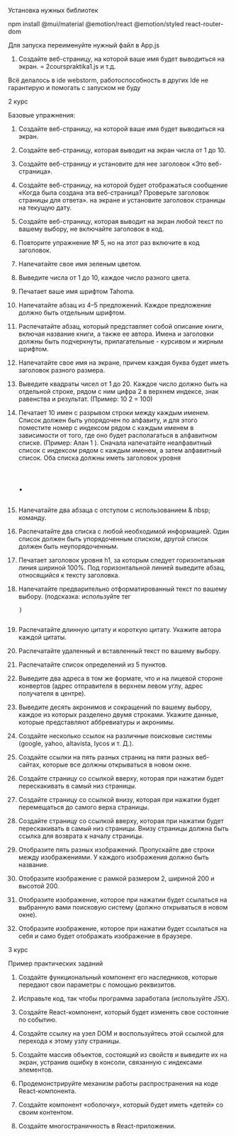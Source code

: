 Установка нужных библиотек

npm install @mui/material @emotion/react @emotion/styled react-router-dom

Для запуска переименуйте нужный файл в App.js

1. Создайте веб-страницу, на которой ваше имя будет выводиться на экран. = 2courspraktika1.js и т.д.

Всё делалось в ide webstorm, работоспособность в других Ide не гарантирую и помогать с запуском не буду

2 курс

Базовые упражнения:

1. Создайте веб-страницу, на которой ваше имя будет выводиться на экран.

2. Создайте веб-страницу, которая выводит на экран числа от 1 до 10.

3. Создайте веб-страницу и установите для нее заголовок «Это веб-страница».

4. Создайте веб-страницу, на которой будет отображаться сообщение «Когда была создана эта веб-страница? Проверьте заголовок страницы для ответа». на экране и установите заголовок страницы на текущую дату.

5. Создайте веб-страницу, которая выводит на экран любой текст по вашему выбору, не включайте заголовок в код.

6. Повторите упражнение № 5, но на этот раз включите в код заголовок.

7. Напечатайте свое имя зеленым цветом.

8. Выведите числа от 1 до 10, каждое число разного цвета.

9. Печатает ваше имя шрифтом Tahoma.

10. Напечатайте абзац из 4–5 предложений. Каждое предложение должно быть отдельным шрифтом.

11. Распечатайте абзац, который представляет собой описание книги, включая название книги, а также ее автора. Имена и заголовки должны быть подчеркнуты, прилагательные - курсивом и жирным шрифтом.

12. Напечатайте свое имя на экране, причем каждая буква будет иметь заголовок разного размера.

13. Выведите квадраты чисел от 1 до 20. Каждое число должно быть на отдельной строке, рядом с ним цифра 2 в верхнем индексе, знак равенства и результат. (Пример: 10 2 = 100)

14. Печатает 10 имен с разрывом строки между каждым именем. Список должен быть упорядочен по алфавиту, и для этого поместите номер с индексом рядом с каждым именем в зависимости от того, где оно будет располагаться в алфавитном списке. (Пример: Алан 1 ). Сначала напечатайте неалфавитный список с индексом рядом с каждым именем, а затем алфавитный список. Оба списка должны иметь заголовок уровня <h1>.

15. Напечатайте два абзаца с отступом с использованием & nbsp; команду.

16. Распечатайте два списка с любой необходимой информацией. Один список должен быть упорядоченным списком, другой список должен быть неупорядоченным.

17. Печатает заголовок уровня h1, за которым следует горизонтальная линия шириной 100%. Под горизонтальной линией выведите абзац, относящийся к тексту заголовка.

18. Напечатайте предварительно отформатированный текст по вашему выбору. (подсказка: используйте тег <pre>)

19. Распечатайте длинную цитату и короткую цитату. Укажите автора каждой цитаты.

20. Распечатайте удаленный и вставленный текст по вашему выбору.

21. Распечатайте список определений из 5 пунктов.

22. Выведите два адреса в том же формате, что и на лицевой стороне конвертов (адрес отправителя в верхнем левом углу, адрес получателя в центре).

23. Выведите десять акронимов и сокращений по вашему выбору, каждое из которых разделено двумя строками. Укажите данные, которые представляют аббревиатуры и акронимы.

24. Создайте несколько ссылок на различные поисковые системы (google, yahoo, altavista, lycos и т. Д.).

25. Создайте ссылки на пять разных страниц на пяти разных веб-сайтах, которые все должны открываться в новом окне.

26. Создайте страницу со ссылкой вверху, которая при нажатии будет перескакивать в самый низ страницы.

27. Создайте страницу со ссылкой внизу, которая при нажатии будет перемещаться до самого верха страницы.

28. Создайте страницу со ссылкой вверху, которая при нажатии будет перескакивать в самый низ страницы. Внизу страницы должна быть ссылка для возврата к началу страницы.

29. Отобразите пять разных изображений. Пропускайте две строки между изображениями. У каждого изображения должно быть название.

30. Отобразите изображение с рамкой размером 2, шириной 200 и высотой 200.

31. Отобразите изображение, которое при нажатии будет ссылаться на выбранную вами поисковую систему (должно открываться в новом окне).

32. Отобразите изображение, которое при нажатии будет ссылаться на себя и само будет отображать изображение в браузере.

3 курс

Пример практических заданий

1. Создайте функциональный компонент его наследников, которые передают свои параметры с помощью реквизитов.

2. Исправьте код, так чтобы программа заработала (используйте JSX).

3. Создайте React-компонент, который будет изменять свое состояние по событию.

4. Создайте ссылку на узел DOM и воспользуйтесь этой ссылкой для перехода к этому узлу страницы.

5. Создайте массив объектов, состоящий из свойств и выведите их на экран, устранив ошибку в консоли, связанную с индексами элементов.

6. Продемонстрируйте механизм работы распространения на коде React-компонента.

7. Создайте компонент «оболочку», который будет иметь «детей» со своим контентом.

8. Создайте многостраничность в React-приложении.